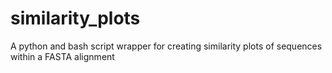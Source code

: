 # similarity_plots
A python and bash script wrapper for  creating similarity plots of sequences within a FASTA alignment
